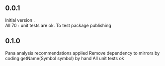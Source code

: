 
## 0.0.1
Initial version .  
All 70+ unit tests are ok.
To test package publishing
## 0.1.0
Pana analysis recommendations applied
Remove dependency to mirrors by coding getName(Symbol symbol) by hand
All unit tests ok
